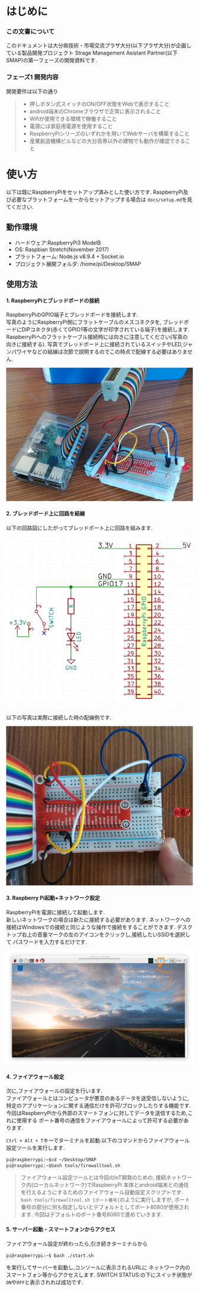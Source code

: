 # はじめに

### この文書について

このドキュメントは大分県技術・市場交流プラザ大分(以下プラザ大分)が企画している製品開発プロジェクト
Strage Management Asistant Partner(以下SMAP)の第一フェーズの開発資料です.


### フェーズ1 開発内容

開発要件は以下の通り

> * 押しボタン式スイッチのON/OFF状態をWebで表示すること
> * android端末のChromeブラウザで正常に表示されること
> * Wifiが使用できる環境で稼働すること
> * 電源には家庭用電源を使用すること
> * RaspberryPiシリーズのいずれかを用いてWebサーバを構築すること
> * 産業創造機構ビルなどの大分高専以外の建物でも動作が確認できること


# 使い方

以下は既にRaspberryPiをセットアップ済みとした使い方です.
RaspberryPi及び必要なプラットフォームを一からセットアップする場合は
`docs/setup.md`を見てください.

## 動作環境
* ハードウェア:RaspberryPi3 ModelB
* OS: Raspbian Stretch(November 2017)
* プラットフォーム: Node.js v8.9.4 + Socket.io
* プロジェクト展開フォルダ: /home/pi/Desktop/SMAP

## 使用方法

#### 1. RaspberryPiとブレッドボードの接続
RaspberryPiのGPIO端子とブレッドボードを接続します.  
写真のようにRaspberryPi側にフラットケーブルのメスコネクタを,
ブレッドボードにDIPコネクタ(赤くてGPIO1等の文字が印字されている端子)を接続します.
RaspberryPiへのフラットケーブル接続時には向きに注意してください(写真の向きに接続する).
写真でブレッドボード上に接続されているスイッチやLED,ジャンパワイヤなどの結線は次節で説明するのでこの時点で配線する必要はありません.

![Overall view](./docs/overall.jpg)


#### 2. ブレッドボード上に回路を結線
以下の回路図にしたがってブレッドボート上に回路を組みます.

![schematics](./docs/schema.png)

以下の写真は実際に接続した時の配線例です.

![connection](./docs/connection.jpg)

#### 3. Raspberry Pi起動+ネットワーク設定

RaspberryPiを電源に接続して起動します.  
新しいネットワークの場合は新たに接続する必要があります.
ネットワークへの接続はWindowsでの接続と同じような操作で接続をすることができます.
デスクトップ右上の音量マークの左のアイコンをクリックし,接続したいSSIDを選択して
パスワードを入力するだけです.

![raspbian_desktop](./docs/raspbian_desktop.png)

#### 4. ファイアウォール設定
次に,ファイアウォールの設定を行います.  
ファイアウォールとはコンピュータが悪意のあるデータを送受信しないように,
特定のアプリケーションに関する通信だけを許可/ブロックしたりする機能です.
今回はRaspberryPiから外部のスマートフォンに対してデータを送信するため,これに使用する
ポート番号の通信をファイアウォールによって許可する必要があります.

`Ctrl + Alt + T`キーでターミナルを起動.以下のコマンドからファイアウォール設定ツールを実行します.

```
pi@raspberrypi:~$cd ~/Desktop/SMAP
pi@raspberrypi:~$bash tools/firewalltool.sh
```
> ファイアウォール設定ツールとは今回のIoT開発のための,
> 接続ネットワーク内(ローカルネットワーク)でRaspberryPi
> 本体とandroid端末との通信を行えるようにするためのファイアウォール自動設定スクリプトです.  
> `bash tools/firewalltool.sh [ポート番号]`のように実行しますが,
> ポート番号の部分に何も指定しないとデフォルトとしてポート8080が使用されます.
> 今回はデフォルトのポート番号8080で進めていきます.

#### 5. サーバー起動・スマートフォンからアクセス
ファイアウォール設定が終わったら,引き続きターミナルから

```
pi@raspberrypi:~$ bash ./start.sh
```

を実行してサーバーを起動し,コンソールに表示されるURLに
ネットワーク内のスマートフォン等からアクセスします.
SWITCH STATUS:の下にスイッチ状態が`ON`や`OFF`と表示されれば成功です.
